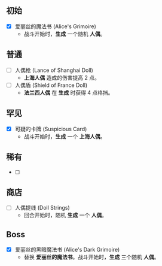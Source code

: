 
## 初始

- [x] 爱丽丝的魔法书 (Alice's Grimoire)
  - 战斗开始时，**生成** 一个随机 **人偶**。

## 普通

- [ ] 人偶枪 (Lance of Shanghai Doll)
  - **上海人偶** 造成的伤害提高 2 点。
- [ ] 人偶盾 (Shield of France Doll)
  - **法兰西人偶** 在 **生成** 时获得 4 点格挡。

## 罕见

- [x] 可疑的卡牌 (Suspicious Card)
  - 战斗开始时，**生成** 一个 **上海人偶**。

## 稀有

- [ ] 

## 商店

- [ ] 人偶提线 (Doll Strings)
    - 回合开始时，随机 **生成** 一个 **人偶**。

## Boss

- [x] 爱丽丝的黑暗魔法书 (Alice's Dark Grimoire)
  - 替换 **爱丽丝的魔法书**。战斗开始时，**生成** 三个随机 **人偶**。